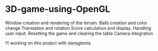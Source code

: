 # 3D-game-using-OpenGL

Window creation and rendering of the terrain.
Balls creation and color change 
Translation and rotation
Score calculation and display.
Handling user input.
Resetting the game and clearing the table 
Camera integration

!!! working on this project with danagtoma
